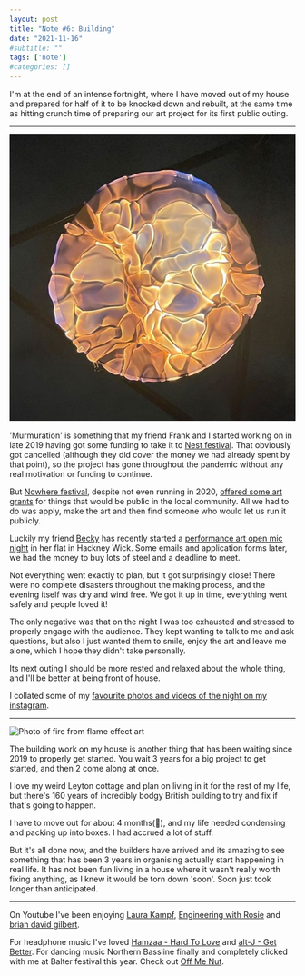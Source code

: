 ```yaml
---
layout: post
title: "Note #6: Building"
date: "2021-11-16"
#subtitle: ""
tags: ['note']
#categories: []
---
```


I'm at the end of an intense fortnight, where I have moved out of my house and prepared for half of it to be knocked down and rebuilt, at the same time as hitting crunch time of preparing our art project for its first public outing.

---

![Photo of fire from flame effect art](/img/posts/fire.jpg#align-right)

'Murmuration' is something that my friend Frank and I started working on in late 2019 having got some funding to take it to [Nest festival](https://www.burningnest.co.uk/). That obviously got cancelled (although they did cover the money we had already spent by that point), so the project has gone throughout the pandemic without any real motivation or funding to continue.

But [Nowhere festival](https://www.goingnowhere.org/), despite not even running in 2020, [offered some art grants](https://mailchi.mp/goingnowhere/weve-got-art-grants-for-you?e=87c1ea9893) for things that would be public in the local community. All we had to do was apply, make the art and then find someone who would let us run it publicly.

Luckily my friend [Becky](https://www.beckyobrien.co.uk/about) has recently started a [performance art open mic night](https://www.instagram.com/runt_of_thelitter/) in her flat in Hackney Wick. Some emails and application forms later, we had the money to buy lots of steel and a deadline to meet.

Not everything went exactly to plan, but it got surprisingly close! There were no complete disasters throughout the making process, and the evening itself was dry and wind free. We got it up in time, everything went safely and people loved it!

The only negative was that on the night I was too exhausted and stressed to properly engage with the audience. They kept wanting to talk to me and ask questions, but also I just wanted them to smile, enjoy the art and leave me alone, which I hope they didn't take personally.

Its next outing I should be more rested and relaxed about the whole thing, and I'll be better at being front of house.

I collated some of my [favourite photos and videos of the night on my instagram](https://www.instagram.com/p/CWL3w3JMs6R/).

---

![Photo of fire from flame effect art](/img/posts/garden-demolition.jpg#align-left)

The building work on my house is another thing that has been waiting since 2019 to properly get started. You wait 3 years for a big project to get started, and then 2 come along at once.

I love my weird Leyton cottage and plan on living in it for the rest of my life, but there's 160 years of incredibly bodgy British building to try and fix if that's going to happen.

I have to move out for about 4 months(🤞), and my life needed condensing and packing up into boxes. I had accrued a lot of stuff.

But it's all done now, and the builders have arrived and its amazing to see something that has been 3 years in organising actually start happening in real life. It has not been fun living in a house where it wasn't really worth fixing anything, as I knew it would be torn down 'soon'. Soon just took longer than anticipated.

---

On Youtube I've been enjoying [Laura Kampf](https://www.youtube.com/c/laurakampf), [Engineering with Rosie](https://www.youtube.com/c/EngineeringwithRosie) and [brian david gilbert](https://www.youtube.com/watch?v=ml7bK1jg69I&list=LL).

For headphone music I've loved [Hamzaa - Hard To Love](https://www.youtube.com/watch?v=YURpgEc_zL8&list=PLtc4NRSeeLJEgEZvU10NBnPljOinPLtS6) and [alt-J - Get Better](https://www.youtube.com/watch?v=OQcTc9u2Zu8). For dancing music Northern Bassline finally and completely clicked with me at Balter festival this year. Check out [Off Me Nut](https://soundcloud.com/offmenutrecords).

